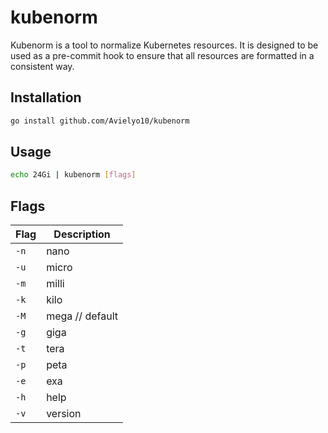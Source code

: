 # kubenorm

Kubenorm is a tool to normalize Kubernetes resources. It is designed to be used as a pre-commit hook to ensure that all resources are formatted in a consistent way.

## Installation

```bash
go install github.com/Avielyo10/kubenorm
```

## Usage

```bash
echo 24Gi | kubenorm [flags]
```

## Flags

| Flag | Description |
|------|-------------|
| `-n` | nano        |
| `-u` | micro       |
| `-m` | milli       |
| `-k` | kilo        |
| `-M` | mega // default |
| `-g` | giga        |
| `-t` | tera        |
| `-p` | peta        |
| `-e` | exa         |
| `-h` | help        |
| `-v` | version     |
